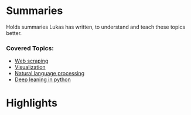 # Summaries
Holds summaries Lukas has written, to understand and teach these topics better.

### Covered Topics:
* [Web scraping](./Web%20scraping)
* [Visualization](./Visualization)
* [Natural language processing](./Natural%20language%20processing)
* [Deep leaning in python](./Deep%20learning%20in%20python)

# Highlights
